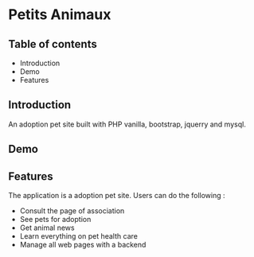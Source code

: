 <h1>Petits Animaux</h1>
<h2>Table of contents</h2>
    <ul>
        <li>Introduction</li>
        <li>Demo</li>
        <li>Features</li>
    </ul>

<h2>Introduction</h2>

An adoption pet site built with PHP vanilla, bootstrap, jquerry and mysql.

<h2>Demo</h2>


    
<h2>Features</h2>
The application is a adoption pet site.
Users can do the following :
<ul>
    <li>Consult the page of association</li>
    <li>See pets for adoption </li>
    <li>Get animal news </li>
    <li>Learn everything on pet health care</li>
    <li>Manage all web pages with a backend</li>
</ul>
